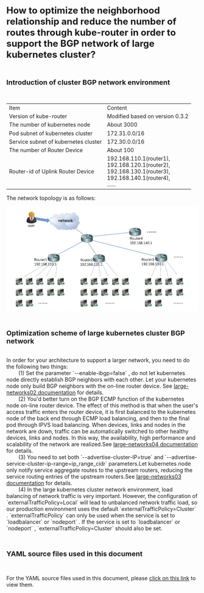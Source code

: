 <font size="5">**How to optimize the neighborhood relationship and reduce the number of routes through kube-router in order to support the BGP network of large kubernetes cluster?**</font>
<br>
<br>
<br>

<font size="4">**Introduction of cluster BGP network environment**</font>

<br>
<table>
<tr><td>Item</td><td>Content</td></tr>
<tr><td>Version of kube-router</td><td>Modified based on version 0.3.2</td></tr>
<tr><td>The number of kubernetes node</td><td>About 3000</td></tr>
<tr><td>Pod subnet of kubernetes cluster</td><td>172.31.0.0/16</td></tr>
<tr><td>Service subnet of kubernetes cluster</td><td>172.30.0.0/16</td></tr>
<tr><td>The number of Router Device </td><td>About 100</td></tr>
<tr><td>Router-id of Uplink Router Device</td><td>192.168.110.1(router1),<br>192.168.120.1(router2),<br>192.168.130.1(router3),<br>192.168.140.1(router4),<br>......</td></tr>
</table>

The network topology is as follows:

![largenetwork](../docs/img/large-networks01.jpg)

<br>

<font size="4">**Optimization scheme of large kubernetes cluster BGP network**</font>

<br>
In order for your architecture to support a larger network, you need to do the following two things:
<br>
&nbsp;&nbsp;&nbsp;&nbsp;&nbsp;&nbsp;&nbsp;&nbsp;(1) Set the parameter `--enable-ibgp=false` , do not let kubernetes node directly establish BGP neighbors with each other. Let your kubernetes node only build BGP neighbors with the on-line router device. See <a href="../docs/large-networks02.md">large-networks02 documentation</a> for details.
<br>
&nbsp;&nbsp;&nbsp;&nbsp;&nbsp;&nbsp;&nbsp;&nbsp;(2) You'd better turn on the BGP ECMP function of the kubernetes node on-line router device. The effect of this method is that when the user's access traffic enters the router device, it is first balanced to the kubernetes node of the back end through ECMP load balancing, and then to the final pod through IPVS load balancing. When devices, links and nodes in the network are down, traffic can be automatically switched to other healthy devices, links and nodes. In this way, the availability, high performance and scalability of the network are realized.See <a href="../docs/large-networks04.md">large-networks04 documentation</a> for details.
<br>
&nbsp;&nbsp;&nbsp;&nbsp;&nbsp;&nbsp;&nbsp;&nbsp;(3) You need to set both `--advertise-cluster-IP=true` and `--advertise-service-cluster-ip-range=ip_range_cidr` parameters.Let kubernetes node only notify service aggregate routes to the upstream routers, reducing the service routing entries of the upstream routers.See <a href="../docs/large-networks03.md">large-networks03 documentation</a> for details.
<br>
&nbsp;&nbsp;&nbsp;&nbsp;&nbsp;&nbsp;&nbsp;&nbsp;(4) In the large kubernetes cluster network environment, load balancing of network traffic is very important. However, the configuration of `externalTrafficPolicy=Local` will lead to unbalanced network traffic load, so our production environment uses the default `externalTrafficPolicy=Cluster` . `externalTrafficPolicy` can only be used when the service is set to `loadbalancer` or `nodeport` . If the service is set to `loadbalancer` or `nodeport` , `externalTrafficPolicy=Cluster` should also be set.
<br>
<br>
<br>

<font size="4">**YAML source files used in this document**</font>

<br>

For the YAML source files used in this document, please <a href="../daemonset/kube-router-daemonset-advertise-cluster-ip-range.yaml">click on this link</a> to view them.
<br>
<br>
<br>


